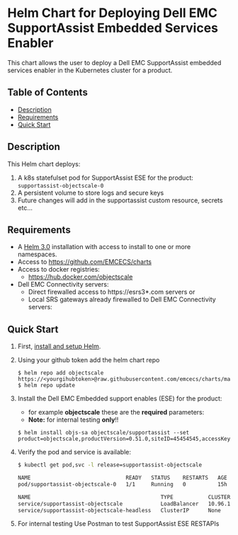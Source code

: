 # Helm Chart for Deploying Dell EMC SupportAssist Embedded Services Enabler
This chart allows the user to deploy a Dell EMC SupportAssist embedded services enabler in the Kubernetes cluster for a product.
 
## Table of Contents

* [Description](#description)
* [Requirements](#requirements)
* [Quick Start](#quick-start)

## Description

This Helm chart deploys:
1. A k8s statefulset pod for SupportAssist ESE for the product:
   `supportassist-objectscale-0`
2. A persistent volume to store logs and secure keys
3. Future changes will add in the supportassist custom resource, secrets etc...

## Requirements

* A [Helm 3.0](https://helm.sh) installation with access to install to one or more namespaces.
* Access to https://github.com/EMCECS/charts
* Access to docker registries:
    * https://hub.docker.com/objectscale
* Dell EMC Connectivity servers:
    * Direct firewalled access to https://esrs3*.com servers or
    * Local SRS gateways already firewalled to Dell EMC Connectivity servers:

## Quick Start

1. First, [install and setup Helm](https://docs.helm.sh/using_helm/#quickstart).

2. Using your github token add the helm chart repo

    ```
    $ helm repo add objectscale https://<yourgihubtoken>@raw.githubusercontent.com/emcecs/charts/master/docs
    $ helm repo update
    ```

3. Install the Dell EMC Embedded support enables (ESE) for the product: 
    - for example  **objectscale** these are the **required** parameters:
    - **Note:** for internal testing **only**!! 
    ```
    $ helm install objs-sa objectscale/supportassist --set product=objectscale,productVersion=0.51.0,siteID=45454545,accessKey=4F56ADB8,pin=5555,gateways[0].hostname="10.11.12.13",gateways[0].port=9443,gateways[0].priority=20
    ```

4. Verify the pod and service is available:
    ```bash
    $ kubectl get pod,svc -l release=supportassist-objectscale

    NAME                              READY   STATUS    RESTARTS   AGE
    pod/supportassist-objectscale-0   1/1     Running   0          15h

    NAME                                         TYPE           CLUSTER-IP   EXTERNAL-IP    PORT(S)                         AGE
    service/supportassist-objectscale            LoadBalancer   10.96.1.89   10.240.124.9   9447:31526/TCP,8080:32740/TCP   15h
    service/supportassist-objectscale-headless   ClusterIP      None         <none>         9447/TCP,8080/TCP               15h
    ```
5. For internal testing Use Postman to test SupportAssist ESE RESTAPIs
